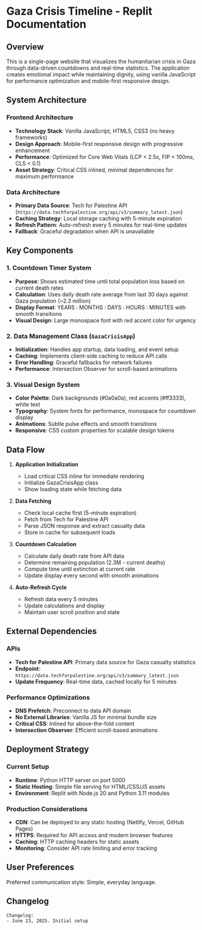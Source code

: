 # Gaza Crisis Timeline - Replit Documentation

## Overview

This is a single-page website that visualizes the humanitarian crisis in Gaza through data-driven countdowns and real-time statistics. The application creates emotional impact while maintaining dignity, using vanilla JavaScript for performance optimization and mobile-first responsive design.

## System Architecture

### Frontend Architecture
- **Technology Stack**: Vanilla JavaScript, HTML5, CSS3 (no heavy frameworks)
- **Design Approach**: Mobile-first responsive design with progressive enhancement
- **Performance**: Optimized for Core Web Vitals (LCP < 2.5s, FIP < 100ms, CLS < 0.1)
- **Asset Strategy**: Critical CSS inlined, minimal dependencies for maximum performance

### Data Architecture
- **Primary Data Source**: Tech for Palestine API (`https://data.techforpalestine.org/api/v3/summary_latest.json`)
- **Caching Strategy**: Local storage caching with 5-minute expiration
- **Refresh Pattern**: Auto-refresh every 5 minutes for real-time updates
- **Fallback**: Graceful degradation when API is unavailable

## Key Components

### 1. Countdown Timer System
- **Purpose**: Shows estimated time until total population loss based on current death rates
- **Calculation**: Uses daily death rate average from last 30 days against Gaza population (~2.3 million)
- **Display Format**: YEARS : MONTHS : DAYS : HOURS : MINUTES with smooth transitions
- **Visual Design**: Large monospace font with red accent color for urgency

### 2. Data Management Class (`GazaCrisisApp`)
- **Initialization**: Handles app startup, data loading, and event setup
- **Caching**: Implements client-side caching to reduce API calls
- **Error Handling**: Graceful fallbacks for network failures
- **Performance**: Intersection Observer for scroll-based animations

### 3. Visual Design System
- **Color Palette**: Dark backgrounds (#0a0a0a), red accents (#ff3333), white text
- **Typography**: System fonts for performance, monospace for countdown display
- **Animations**: Subtle pulse effects and smooth transitions
- **Responsive**: CSS custom properties for scalable design tokens

## Data Flow

1. **Application Initialization**
   - Load critical CSS inline for immediate rendering
   - Initialize GazaCrisisApp class
   - Show loading state while fetching data

2. **Data Fetching**
   - Check local cache first (5-minute expiration)
   - Fetch from Tech for Palestine API
   - Parse JSON response and extract casualty data
   - Store in cache for subsequent loads

3. **Countdown Calculation**
   - Calculate daily death rate from API data
   - Determine remaining population (2.3M - current deaths)
   - Compute time until extinction at current rate
   - Update display every second with smooth animations

4. **Auto-Refresh Cycle**
   - Refresh data every 5 minutes
   - Update calculations and display
   - Maintain user scroll position and state

## External Dependencies

### APIs
- **Tech for Palestine API**: Primary data source for Gaza casualty statistics
- **Endpoint**: `https://data.techforpalestine.org/api/v3/summary_latest.json`
- **Update Frequency**: Real-time data, cached locally for 5 minutes

### Performance Optimizations
- **DNS Prefetch**: Preconnect to data API domain
- **No External Libraries**: Vanilla JS for minimal bundle size
- **Critical CSS**: Inlined for above-the-fold content
- **Intersection Observer**: Efficient scroll-based animations

## Deployment Strategy

### Current Setup
- **Runtime**: Python HTTP server on port 5000
- **Static Hosting**: Simple file serving for HTML/CSS/JS assets
- **Environment**: Replit with Node.js 20 and Python 3.11 modules

### Production Considerations
- **CDN**: Can be deployed to any static hosting (Netlify, Vercel, GitHub Pages)
- **HTTPS**: Required for API access and modern browser features
- **Caching**: HTTP caching headers for static assets
- **Monitoring**: Consider API rate limiting and error tracking

## User Preferences

Preferred communication style: Simple, everyday language.

## Changelog

```
Changelog:
- June 23, 2025. Initial setup
```